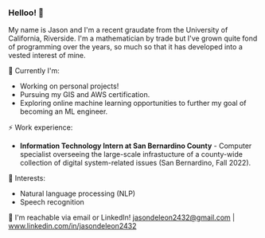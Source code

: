### Helloo!  👋

My name is Jason and I'm a recent graudate from the University of California, Riverside. I'm a mathematician by trade but I've grown quite fond of programming over the years, so much so that it has developed into a vested interest of mine.

🔭 Currently I'm:
- Working on personal projects!
- Pursuing my GIS and AWS certification.
- Exploring online machine learning opportunities to further my goal of becoming an ML engineer.

⚡ Work experience:
- **Information Technology Intern at San Bernardino County** - Computer specialist overseeing the large-scale infrastucture of a county-wide collection of digital system-related issues (San Bernardino, Fall 2022).

🌱 Interests:
- Natural language processing (NLP)
- Speech recognition

💬 I'm reachable via email or LinkedIn! jasondeleon2432@gmail.com | www.linkedin.com/in/jasondeleon2432

<!--
**jSwAggy01/jSwAggy01** is a ✨ _special_ ✨ repository because its `README.md` (this file) appears on your GitHub profile.

Here are some ideas to get you started:

- 🔭 I’m currently working on ...
- 🌱 I’m currently learning ...
- 👯 I’m looking to collaborate on ...
- 🤔 I’m looking for help with ...
- 💬 Ask me about ...
- 📫 How to reach me: ...
- 😄 Pronouns: ...
- ⚡ Fun fact: ...
-->
